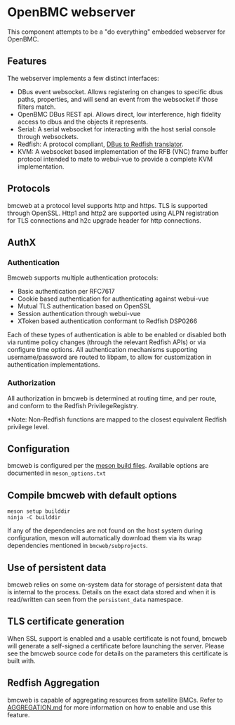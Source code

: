 # OpenBMC webserver

This component attempts to be a "do everything" embedded webserver for OpenBMC.

## Features

The webserver implements a few distinct interfaces:

- DBus event websocket. Allows registering on changes to specific dbus paths,
  properties, and will send an event from the websocket if those filters match.
- OpenBMC DBus REST api. Allows direct, low interference, high fidelity access
  to dbus and the objects it represents.
- Serial: A serial websocket for interacting with the host serial console
  through websockets.
- Redfish: A protocol compliant, [DBus to Redfish translator](Redfish.md).
- KVM: A websocket based implementation of the RFB (VNC) frame buffer protocol
  intended to mate to webui-vue to provide a complete KVM implementation.

## Protocols

bmcweb at a protocol level supports http and https. TLS is supported through
OpenSSL.  Http1 and http2 are supported using ALPN registration for TLS
connections and h2c upgrade header for http connections.

## AuthX

### Authentication

Bmcweb supports multiple authentication protocols:

- Basic authentication per RFC7617
- Cookie based authentication for authenticating against webui-vue
- Mutual TLS authentication based on OpenSSL
- Session authentication through webui-vue
- XToken based authentication conformant to Redfish DSP0266

Each of these types of authentication is able to be enabled or disabled both via
runtime policy changes (through the relevant Redfish APIs) or via configure time
options. All authentication mechanisms supporting username/password are routed
to libpam, to allow for customization in authentication implementations.

### Authorization

All authorization in bmcweb is determined at routing time, and per route, and
conform to the Redfish PrivilegeRegistry.

\*Note: Non-Redfish functions are mapped to the closest equivalent Redfish
privilege level.

## Configuration

bmcweb is configured per the
[meson build files](https://mesonbuild.com/Build-options.html). Available
options are documented in `meson_options.txt`

## Compile bmcweb with default options

```ascii
meson setup builddir
ninja -C builddir
```

If any of the dependencies are not found on the host system during
configuration, meson will automatically download them via its wrap dependencies
mentioned in `bmcweb/subprojects`.

## Use of persistent data

bmcweb relies on some on-system data for storage of persistent data that is
internal to the process. Details on the exact data stored and when it is
read/written can seen from the `persistent_data` namespace.

## TLS certificate generation

When SSL support is enabled and a usable certificate is not found, bmcweb will
generate a self-signed a certificate before launching the server. Please see the
bmcweb source code for details on the parameters this certificate is built with.

## Redfish Aggregation

bmcweb is capable of aggregating resources from satellite BMCs. Refer to
[AGGREGATION.md](https://github.com/openbmc/bmcweb/blob/master/AGGREGATION.md)
for more information on how to enable and use this feature.
